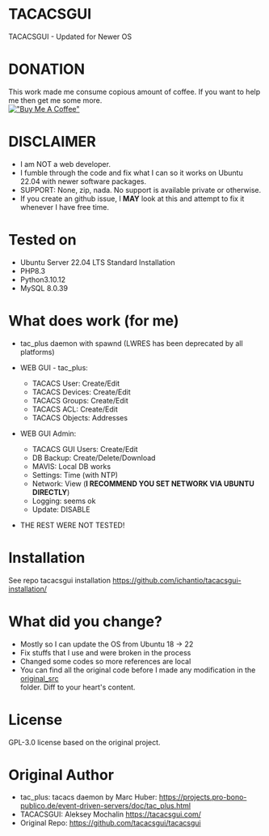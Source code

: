 # TACACSGUI
TACACSGUI - Updated for Newer OS

# DONATION
This work made me consume copious amount of coffee. If you want to help me then get me some more.  
[!["Buy Me A Coffee"](https://www.buymeacoffee.com/assets/img/custom_images/orange_img.png)](https://buymeacoffee.com/vlab)

# DISCLAIMER
- I am NOT a web developer.
- I fumble through the code and fix what I can so it works on Ubuntu 22.04 with newer software packages.
- SUPPORT: None, zip, nada. No support is available private or otherwise.
- If you create an github issue, I **MAY** look at this and attempt to fix it whenever I have free time.

# Tested on
- Ubuntu Server 22.04 LTS Standard Installation
- PHP8.3
- Python3.10.12
- MySQL 8.0.39

# What does work (for me)
- tac_plus daemon with spawnd (LWRES has been deprecated by all platforms)
- WEB GUI - tac_plus:
  - TACACS User: Create/Edit
  - TACACS Devices: Create/Edit
  - TACACS Groups: Create/Edit
  - TACACS ACL: Create/Edit
  - TACACS Objects: Addresses

- WEB GUI Admin:  
  - TACACS GUI Users: Create/Edit
  - DB Backup: Create/Delete/Download
  - MAVIS: Local DB works
  - Settings: Time (with NTP)
  - Network: View (**I RECOMMEND YOU SET NETWORK VIA UBUNTU DIRECTLY**)
  - Logging: seems ok
  - Update: DISABLE

- THE REST WERE NOT TESTED!

# Installation
See repo tacacsgui installation https://github.com/ichantio/tacacsgui-installation/

# What did you change?
- Mostly so I can update the OS from Ubuntu 18 -> 22
- Fix stuffs that I use and were broken in the process
- Changed some codes so more references are local
- You can find all the original code before I made any modification in the  
[original_src](original_src/)  
folder. Diff to your heart's content.

# License 
GPL-3.0 license based on the original project.

# Original Author
- tac_plus: tacacs daemon by Marc Huber: https://projects.pro-bono-publico.de/event-driven-servers/doc/tac_plus.html
- TACACSGUI: Aleksey Mochalin https://tacacsgui.com/
- Original Repo: https://github.com/tacacsgui/tacacsgui
